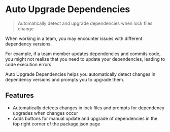 # Auto Upgrade Dependencies

> Automatically detect and upgrade dependencies when lock files change

When working in a team, you may encounter issues with different dependency versions.

For example, if a team member updates dependencies and commits code, you might not realize that you need to update your dependencies, leading to code execution errors.

Auto Upgrade Dependencies helps you automatically detect changes in dependency versions and prompts you to upgrade them.

## Features

- Automatically detects changes in lock files and prompts for dependency upgrades when changes occur
- Adds buttons for manual update and upgrade of dependencies in the top right corner of the package.json page
